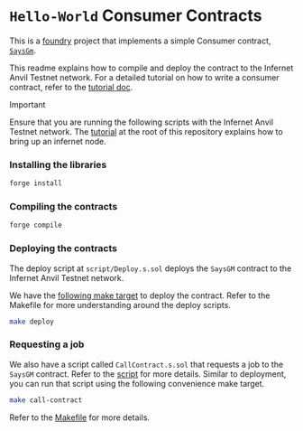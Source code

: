# `Hello-World` Consumer Contracts

This is a [foundry](https://book.getfoundry.sh/) project that implements a simple Consumer
contract, [`SaysGm`](./src/SaysGM.sol).

This readme explains how to compile and deploy the contract to the Infernet Anvil Testnet network.
For a detailed tutorial on how to write a consumer contract, refer to the [tutorial doc](./Tutorial.md).


> [!IMPORTANT]
> Ensure that you are running the following scripts with the Infernet Anvil Testnet network.
> The [tutorial](../hello-world.md) at the root of this repository explains how to
> bring up an infernet node.

### Installing the libraries

```bash
forge install
```

### Compiling the contracts

```bash
forge compile
```

### Deploying the contracts
The deploy script at `script/Deploy.s.sol` deploys the `SaysGM` contract to the Infernet Anvil Testnet network.

We have the [following make target](./Makefile#L9) to deploy the contract. Refer to the Makefile
for more understanding around the deploy scripts.
```bash
make deploy
```

### Requesting a job
We also have a script called `CallContract.s.sol` that requests a job to the `SaysGM` contract.
Refer to the [script](./script/CallContract.s.sol) for more details. Similar to deployment,
you can run that script using the following convenience make target.
```bash
make call-contract
```
Refer to the [Makefile](./Makefile#L14) for more details.
